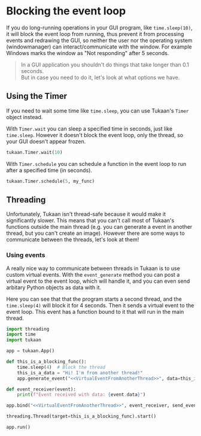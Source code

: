 # Blocking the event loop

If you do long-running operations in your GUI program, like `time.sleep(10)`, it will block the event loop from running, thus prevent it from processing events and redrawing the GUI, so neither the user nor the operating system (windowmanager) can interact/communicate with the window. For example Windows marks the window as "Not responding" after 5 seconds.

> In a GUI application you shouldn't do things that take longer than 0.1 seconds.\
> But in case you need to do it, let's look at what options we have.


## Using the Timer
If you need to wait some time like `time.sleep`, you can use Tukaan's `Timer` object instead.

With `Timer.wait` you can sleep a specified time in seconds, just like `time.sleep`. However it doesn't block the event loop, only the thread, so your GUI doesn't appear frozen.
```python
tukaan.Timer.wait(10)
```

With `Timer.schedule` you can schedule a function in the event loop to run after a specified time (in seconds).
```python
tukaan.Timer.schedule(5, my_func)
```

## Threading
Unfortunately, Tukaan isn't thread-safe because it would make it significantly slower. This means that you can't call most of Tukaan's functions outside the main thread (e.g. you can generate a event in another thread, but you can't create an image). However there are some ways to communicate between the threads, let's look at them!

### Using events
A really nice way to communicate between threads in Tukaan is to use custom virtual events.
With the `event_generate` method you can post a virtual event to the event loop, which will handle it, and you can even send arbitary Python objects as data with it.

Here you can see that that the program starts a second thread, and the `time.sleep(4)` will block it for 4 seconds. Then it sends a virtual event to the event loop. This event has a function bound to it that will run in the main thread.
```python
import threading
import time
import tukaan

app = tukaan.App()

def this_is_a_blocking_func():
    time.sleep(4)  # Block the thread
    this_is_a_data = "Hi! I'm from another thread!"
    app.generate_event("<<VirtualEventFromAnotherThread>>", data=this_is_a_data)

def event_receiver(event):
    print(f"Event received with data: {event.data}")

app.bind("<<VirtualEventFromAnotherThread>>", event_receiver, send_event=True)

threading.Thread(target=this_is_a_blocking_func).start()

app.run()
```